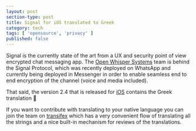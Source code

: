 ```yaml
---
layout: post
section-type: post
title: Signal for iOS translated to Greek
category: tech
tags: [ 'opensource', 'privacy' ]
published: false
---
```

Signal is the currently state of the art from a UX and security point of view encrypted chat
messaging app.
The [Open Whisper Systems](https://whispersystems.org/) team is behind the Signal Protocol, which
was recently deployed on WhatsApp and currently being deployed in Messenger in order to enable
seamless end to end encryption of the channel (voice and media included).

That said, the version 2.4 that is released for [iOS](https://github.com/WhisperSystems/Signal-iOS) contains the Greek translation :clap:

If you want to contribute with translating to your native language you can join the team on [transifex](https://www.transifex.com/open-whisper-systems/signal-ios/dashboard/) which has a very convenient flow of translating all the strings and a nice built-in mechanism for reviews of the translations.
